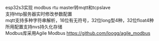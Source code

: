 esp32s3实现 modbus rtu master转mqtt和tcpslave<br>
支持http服务器实时修改参数配置<br>
mqtt支持多种字符串解析，16位有无符号，32位long型4种，32位float4种<br>
所用配置支持nvs持久化存储<br>
Modbus库采用Agile Modbus https://github.com/loogg/agile_modbus